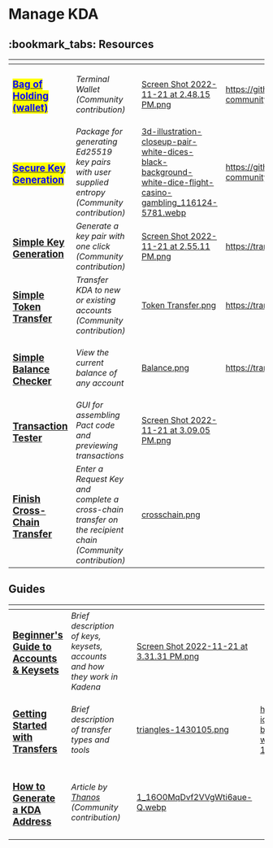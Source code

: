 # Manage KDA

## :bookmark\_tabs: Resources

<table data-view="cards"><thead><tr><th></th><th></th><th></th><th data-hidden data-card-cover data-type="files"></th><th data-hidden data-card-target data-type="content-ref"></th></tr></thead><tbody><tr><td><h3><mark style="color:blue;"></mark><a href="https://github.com/kadena-community/bag-of-holding"><mark style="color:blue;">Bag of Holding (wallet)</mark></a><mark style="color:blue;"></mark></h3></td><td><em>Terminal Wallet (Community contribution)</em></td><td></td><td><a href="../.gitbook/assets/Screen Shot 2022-11-21 at 2.48.15 PM.png">Screen Shot 2022-11-21 at 2.48.15 PM.png</a></td><td><a href="https://github.com/kadena-community/bag-of-holding">https://github.com/kadena-community/bag-of-holding</a></td></tr><tr><td><h3><mark style="color:blue;"></mark><a href="https://github.com/kadena-community/secure-keygen"><mark style="color:blue;">Secure Key Generation</mark></a><mark style="color:blue;"></mark></h3></td><td><em>Package for generating Ed25519 key pairs with user supplied entropy (Community contribution)</em></td><td></td><td><a href="../.gitbook/assets/3d-illustration-closeup-pair-white-dices-black-background-white-dice-flight-casino-gambling_116124-5781.webp">3d-illustration-closeup-pair-white-dices-black-background-white-dice-flight-casino-gambling_116124-5781.webp</a></td><td><a href="https://github.com/kadena-community/secure-keygen">https://github.com/kadena-community/secure-keygen</a></td></tr><tr><td><h3><a href="https://transfer.chainweb.com/">Simple Key Generation</a></h3></td><td><em>Generate a key pair with one click (Community contribution)</em></td><td></td><td><a href="../.gitbook/assets/Screen Shot 2022-11-21 at 2.55.11 PM.png">Screen Shot 2022-11-21 at 2.55.11 PM.png</a></td><td><a href="https://transfer.chainweb.com/">https://transfer.chainweb.com/</a></td></tr><tr><td><h3><a href="https://transfer.chainweb.com/">Simple Token Transfer</a></h3></td><td><em>Transfer KDA to new or existing accounts (Community contribution)</em></td><td></td><td><a href="../.gitbook/assets/Token Transfer.png">Token Transfer.png</a></td><td><a href="https://transfer.chainweb.com/">https://transfer.chainweb.com/</a></td></tr><tr><td><h3><a href="https://transfer.chainweb.com/">Simple Balance Checker</a></h3></td><td><em>View the current balance of any account</em></td><td></td><td><a href="../.gitbook/assets/Balance.png">Balance.png</a></td><td><a href="https://transfer.chainweb.com/">https://transfer.chainweb.com/</a></td></tr><tr><td><h3><a href="https://txtool.chainweb.com/">Transaction Tester</a></h3></td><td><em>GUI for assembling Pact code and previewing transactions</em></td><td></td><td><a href="../.gitbook/assets/Screen Shot 2022-11-21 at 3.09.05 PM.png">Screen Shot 2022-11-21 at 3.09.05 PM.png</a></td><td></td></tr><tr><td><h3><a href="https://transfer.chainweb.com/">Finish Cross-Chain Transfer</a></h3></td><td><em>Enter a Request Key and complete a cross-chain transfer on the recipient chain (Community contribution)</em></td><td></td><td><a href="../.gitbook/assets/crosschain.png">crosschain.png</a></td><td></td></tr></tbody></table>

## Guides

<table data-view="cards"><thead><tr><th></th><th></th><th></th><th data-hidden data-card-cover data-type="files"></th><th data-hidden data-card-target data-type="content-ref"></th></tr></thead><tbody><tr><td><h3><a href="https://medium.com/kadena-io/beginners-guide-to-kadena-accounts-keysets-fb7f32104291">Beginner's Guide to Accounts &#x26; Keysets</a></h3></td><td><em>Brief description of keys, keysets, accounts and how they work in Kadena</em></td><td></td><td><a href="../.gitbook/assets/Screen Shot 2022-11-21 at 3.31.31 PM.png">Screen Shot 2022-11-21 at 3.31.31 PM.png</a></td><td></td></tr><tr><td><h3><a href="https://medium.com/kadena-io/kadena-public-blockchain-getting-started-with-transfers-153bf87d6824">Getting Started with Transfers</a></h3></td><td><em>Brief description of transfer types and tools</em></td><td></td><td><a href="../.gitbook/assets/triangles-1430105.png">triangles-1430105.png</a></td><td><a href="https://medium.com/kadena-io/kadena-public-blockchain-getting-started-with-transfers-153bf87d6824">https://medium.com/kadena-io/kadena-public-blockchain-getting-started-with-transfers-153bf87d6824</a></td></tr><tr><td><h3><a href="https://medium.com/kadenacoin/how-to-generate-a-kda-address-fd009a06ea05">How to Generate a KDA Address</a></h3></td><td><em>Article by</em> <a href="https://medium.com/@Thanos_42"><em>Thanos</em></a> <em>(Community contribution)</em></td><td></td><td><a href="../.gitbook/assets/1_16O0MqDvf2VVgWti6aue-Q.webp">1_16O0MqDvf2VVgWti6aue-Q.webp</a></td><td></td></tr></tbody></table>

